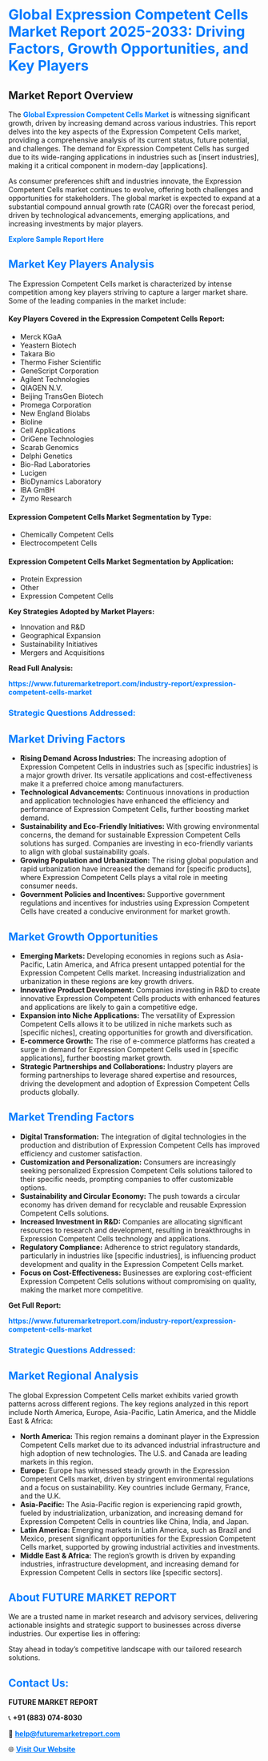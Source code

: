 <h1 style="color: #007BFF;">Global Expression Competent Cells Market Report 2025-2033: Driving Factors, Growth Opportunities, and Key Players</h1>

<section id="overview">
<h2>Market Report Overview</h2>
<p>The <a href="https://www.futuremarketreport.com/industry-report/expression-competent-cells-market" style="color: #007BFF; text-decoration: none;"><strong>Global Expression Competent Cells Market</strong></a> is witnessing significant growth, driven by increasing demand across various industries. This report delves into the key aspects of the Expression Competent Cells market, providing a comprehensive analysis of its current status, future potential, and challenges. The demand for Expression Competent Cells has surged due to its wide-ranging applications in industries such as [insert industries], making it a critical component in modern-day [applications].</p>
<p>As consumer preferences shift and industries innovate, the Expression Competent Cells market continues to evolve, offering both challenges and opportunities for stakeholders. The global market is expected to expand at a substantial compound annual growth rate (CAGR) over the forecast period, driven by technological advancements, emerging applications, and increasing investments by major players.</p>
</section>

<section id="overview">
<p><a href="https://www.futuremarketreport.com/request-sample/reportId=122244" style="color: #007BFF; text-decoration: none;"><strong>Explore Sample Report Here</strong></a></p>
</section>

<section id="key-players">
<h2 style="color: #007BFF;">Market Key Players Analysis</h2>
<p>The Expression Competent Cells market is characterized by intense competition among key players striving to capture a larger market share. Some of the leading companies in the market include:</p>
<h4>Key Players Covered in the Expression Competent Cells Report:</h4>
<ul><li>Merck KGaA</li><li>Yeastern Biotech</li><li>Takara Bio</li><li>Thermo Fisher Scientific</li><li>GeneScript Corporation</li><li>Agilent Technologies</li><li>QIAGEN N.V.</li><li>Beijing TransGen Biotech</li><li>Promega Corporation</li><li>New England Biolabs</li><li>Bioline</li><li>Cell Applications</li><li>OriGene Technologies</li><li>Scarab Genomics</li><li>Delphi Genetics</li><li>Bio-Rad Laboratories</li><li>Lucigen</li><li>BioDynamics Laboratory</li><li>IBA GmBH</li><li>Zymo Research</li></ul>
<h4>Expression Competent Cells Market Segmentation by Type:</h4>
<ul><li>Chemically Competent Cells</li><li>Electrocompetent Cells</li></ul>

<h4>Expression Competent Cells Market Segmentation by Application:</h4>
<ul><li>Protein Expression</li><li>Other</li><li>Expression Competent Cells</li></ul>
<p><strong>Key Strategies Adopted by Market Players:</strong></p>
<ul>
<li>Innovation and R&D</li>
<li>Geographical Expansion</li>
<li>Sustainability Initiatives</li>
<li>Mergers and Acquisitions</li>
</ul>
</section>

<section>
<p><strong>Read Full Analysis: </strong></p><a href="https://www.futuremarketreport.com/industry-report/expression-competent-cells-market" style="color: #007BFF; text-decoration: none;"><strong>https://www.futuremarketreport.com/industry-report/expression-competent-cells-market</strong></a>
<h3 style="color: #007BFF;">Strategic Questions Addressed:</h3>
</section>

<section id="driving-factors">
<h2 style="color: #007BFF;">Market Driving Factors</h2>
<ul>
<li><strong>Rising Demand Across Industries:</strong> The increasing adoption of Expression Competent Cells in industries such as [specific industries] is a major growth driver. Its versatile applications and cost-effectiveness make it a preferred choice among manufacturers.</li>
<li><strong>Technological Advancements:</strong> Continuous innovations in production and application technologies have enhanced the efficiency and performance of Expression Competent Cells, further boosting market demand.</li>
<li><strong>Sustainability and Eco-Friendly Initiatives:</strong> With growing environmental concerns, the demand for sustainable Expression Competent Cells solutions has surged. Companies are investing in eco-friendly variants to align with global sustainability goals.</li>
<li><strong>Growing Population and Urbanization:</strong> The rising global population and rapid urbanization have increased the demand for [specific products], where Expression Competent Cells plays a vital role in meeting consumer needs.</li>
<li><strong>Government Policies and Incentives:</strong> Supportive government regulations and incentives for industries using Expression Competent Cells have created a conducive environment for market growth.</li>
</ul>
</section>

<section id="growth-opportunities">
<h2 style="color: #007BFF;">Market Growth Opportunities</h2>
<ul>
<li><strong>Emerging Markets:</strong> Developing economies in regions such as Asia-Pacific, Latin America, and Africa present untapped potential for the Expression Competent Cells market. Increasing industrialization and urbanization in these regions are key growth drivers.</li>
<li><strong>Innovative Product Development:</strong> Companies investing in R&D to create innovative Expression Competent Cells products with enhanced features and applications are likely to gain a competitive edge.</li>
<li><strong>Expansion into Niche Applications:</strong> The versatility of Expression Competent Cells allows it to be utilized in niche markets such as [specific niches], creating opportunities for growth and diversification.</li>
<li><strong>E-commerce Growth:</strong> The rise of e-commerce platforms has created a surge in demand for Expression Competent Cells used in [specific applications], further boosting market growth.</li>
<li><strong>Strategic Partnerships and Collaborations:</strong> Industry players are forming partnerships to leverage shared expertise and resources, driving the development and adoption of Expression Competent Cells products globally.</li>
</ul>
</section>

<section id="trending-factors">
<h2 style="color: #007BFF;">Market Trending Factors</h2>
<ul>
<li><strong>Digital Transformation:</strong> The integration of digital technologies in the production and distribution of Expression Competent Cells has improved efficiency and customer satisfaction.</li>
<li><strong>Customization and Personalization:</strong> Consumers are increasingly seeking personalized Expression Competent Cells solutions tailored to their specific needs, prompting companies to offer customizable options.</li>
<li><strong>Sustainability and Circular Economy:</strong> The push towards a circular economy has driven demand for recyclable and reusable Expression Competent Cells solutions.</li>
<li><strong>Increased Investment in R&D:</strong> Companies are allocating significant resources to research and development, resulting in breakthroughs in Expression Competent Cells technology and applications.</li>
<li><strong>Regulatory Compliance:</strong> Adherence to strict regulatory standards, particularly in industries like [specific industries], is influencing product development and quality in the Expression Competent Cells market.</li>
<li><strong>Focus on Cost-Effectiveness:</strong> Businesses are exploring cost-efficient Expression Competent Cells solutions without compromising on quality, making the market more competitive.</li>
</ul>
</section>

<section>
<p><strong>Get Full Report: </strong></p><a href="https://www.futuremarketreport.com/industry-report/expression-competent-cells-market" style="color: #007BFF; text-decoration: none;"><strong>https://www.futuremarketreport.com/industry-report/expression-competent-cells-market</strong></a>
<h3 style="color: #007BFF;">Strategic Questions Addressed:</h3>
</section>


<section id="regional-analysis">
<h2 style="color: #007BFF;">Market Regional Analysis</h2>
<p>The global Expression Competent Cells market exhibits varied growth patterns across different regions. The key regions analyzed in this report include North America, Europe, Asia-Pacific, Latin America, and the Middle East & Africa:</p>
<ul>
<li><strong>North America:</strong> This region remains a dominant player in the Expression Competent Cells market due to its advanced industrial infrastructure and high adoption of new technologies. The U.S. and Canada are leading markets in this region.</li>
<li><strong>Europe:</strong> Europe has witnessed steady growth in the Expression Competent Cells market, driven by stringent environmental regulations and a focus on sustainability. Key countries include Germany, France, and the U.K.</li>
<li><strong>Asia-Pacific:</strong> The Asia-Pacific region is experiencing rapid growth, fueled by industrialization, urbanization, and increasing demand for Expression Competent Cells in countries like China, India, and Japan.</li>
<li><strong>Latin America:</strong> Emerging markets in Latin America, such as Brazil and Mexico, present significant opportunities for the Expression Competent Cells market, supported by growing industrial activities and investments.</li>
<li><strong>Middle East & Africa:</strong> The region’s growth is driven by expanding industries, infrastructure development, and increasing demand for Expression Competent Cells in sectors like [specific sectors].</li>
</ul>
</section>

<footer>
<h2 style="color: #007BFF;">About FUTURE MARKET REPORT</h2>
<p>We are a trusted name in market research and advisory services, delivering actionable insights and strategic support to businesses across diverse industries. Our expertise lies in offering:</p>

<p>Stay ahead in today’s competitive landscape with our tailored research solutions.</p>

<h2 style="color: #007BFF;">Contact Us:</h2>
<p><strong>FUTURE MARKET REPORT</strong></p>
<p>📞 <strong>+91 (883) 074-8030</strong></p>
<p>📧 <strong><a href="mailto:help@futuremarketreport.com" style="color: #007BFF;">help@futuremarketreport.com</a></strong></p>
<p>🌐 <strong><a href="https://www.futuremarketreport.com/" style="color: #007BFF;">Visit Our Website</a></strong></p>
</footer>